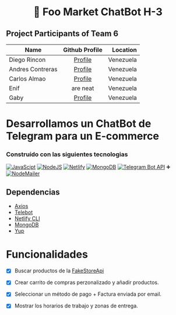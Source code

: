 <h1 align= "center">🤖 Foo Market ChatBot H-3

## Project Participants of Team 6

| Name            | Github Profile                           |Location|
| ----------------|:-------------:| -----:                   |
| Diego Rincon    |  [Profile](https://github.com/diegoarff) | Venezuela  |
| Andres Contreras| [Profile](https://github.com/Andresc06)  | Venezuela  |
| Carlos Almao    | [Profile](https://github.com/CarloMagno29)| Venezuela  |
| Enif            | are neat      | Venezuela  |
| Gaby            | [Profile](https://github.com/Gabyph)      | Venezuela  |


# Desarrollamos un ChatBot de Telegram para un E-commerce

### Construído con las siguientes tecnologias
[![JavaScipt](https://img.shields.io/badge/JavaScript-323330?style=for-the-badge&logo=javascript&logoColor=F7DF1E)](https://developer.mozilla.org/es/docs/Web/JavaScript)
[![NodeJS](https://img.shields.io/badge/Node.js-43853D?style=for-the-badge&logo=node.js&logoColor=white)](https://nodejs.org/es/)
[![Netlify](https://img.shields.io/badge/Netlify-00C7B7?style=for-the-badge&logo=netlify&logoColor=white)](https://www.netlify.com/)
[![MongoDB](https://img.shields.io/badge/MongoDB-4EA94B?style=for-the-badge&logo=mongodb&logoColor=white)](https://www.mongodb.com/es)
[![Telegram Bot API](https://img.shields.io/badge/Telegram-2CA5E0?style=for-the-badge&logo=telegram&logoColor=white)](https://core.telegram.org/bots/api)
➕
[![NodeMailer](https://img.shields.io/badge/NodeMailer-informational?style=for-the-badge&logo=nodemailer&LogoColor=F7DF1E)](https://nodemailer.com/about/)


## Dependencias
- [Axios](https://www.npmjs.com/package/axios)
- [Telebot](https://openbase.com/js/telebot/documentation)
- [Netlify CLI](https://docs.netlify.com/cli/get-started/)
- [MongoDB](https://www.mongodb.com/languages/javascript/mongodb-and-npm-tutorial)
- [Yup](https://www.npmjs.com/package/yup)

  
 # Funcionalidades
- [x] Buscar productos de la [FakeStoreApi](https://fakestoreapi.com/)
- [x] Crear carrito de compras perzonalizado y añadir productos.  
- [x] Seleccionar un método de pago + Factura enviada por email.
- [x] Mostrar los horarios de trabajo y zonas de entrega.

